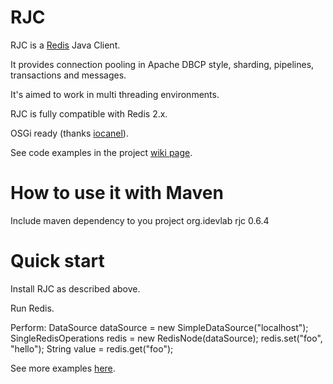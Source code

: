 # RJC
RJC is a [Redis](http://redis.io/) Java Client.

It provides connection pooling in Apache DBCP style, sharding, pipelines, transactions and messages.

It's aimed to work in multi threading environments.

RJC is fully compatible with Redis 2.x.

OSGi ready (thanks [iocanel](https://github.com/iocanel)).

See code examples in the project [wiki page](https://github.com/e-mzungu/rjc/wiki/Code-examples).

# How to use it with Maven
Include maven dependency to you project
    <dependency>
        <groupId>org.idevlab</groupId>
        <artifactId>rjc</artifactId>
        <version>0.6.4</version>
    </dependency>

# Quick start

Install RJC as described above.

Run Redis.

Perform:
    DataSource dataSource = new SimpleDataSource("localhost");
    SingleRedisOperations redis = new RedisNode(dataSource);
    redis.set("foo", "hello");
    String value = redis.get("foo");

See more examples [here](https://github.com/e-mzungu/rjc/wiki/Code-examples).








